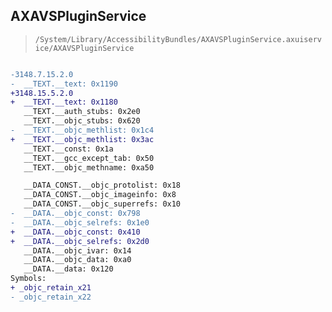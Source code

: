 ## AXAVSPluginService

> `/System/Library/AccessibilityBundles/AXAVSPluginService.axuiservice/AXAVSPluginService`

```diff

-3148.7.15.2.0
-  __TEXT.__text: 0x1190
+3148.15.5.2.0
+  __TEXT.__text: 0x1180
   __TEXT.__auth_stubs: 0x2e0
   __TEXT.__objc_stubs: 0x620
-  __TEXT.__objc_methlist: 0x1c4
+  __TEXT.__objc_methlist: 0x3ac
   __TEXT.__const: 0x1a
   __TEXT.__gcc_except_tab: 0x50
   __TEXT.__objc_methname: 0xa50

   __DATA_CONST.__objc_protolist: 0x18
   __DATA_CONST.__objc_imageinfo: 0x8
   __DATA_CONST.__objc_superrefs: 0x10
-  __DATA.__objc_const: 0x798
-  __DATA.__objc_selrefs: 0x1e0
+  __DATA.__objc_const: 0x410
+  __DATA.__objc_selrefs: 0x2d0
   __DATA.__objc_ivar: 0x14
   __DATA.__objc_data: 0xa0
   __DATA.__data: 0x120
Symbols:
+ _objc_retain_x21
- _objc_retain_x22

```

